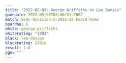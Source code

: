 ```yaml
---
title: "2022-05-03: George Griffiths vs Lee Davies"
gamedate: 2022-05-03T03:06:53.786Z
match: beds-division-2-2021-22-bedsd-home
boardno: 5
white: george-griffiths
whiterating: "1383"
black: lee-davies
blackrating: 1791e
result: 1-0
pgn: ""
---
```

